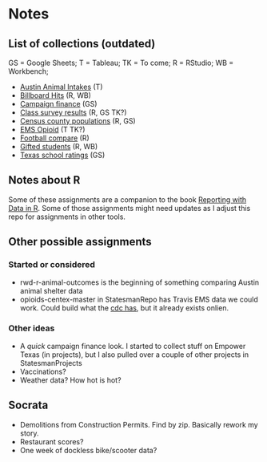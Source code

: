 # Notes

## List of collections (outdated)

GS = Google Sheets; T = Tableau; TK = To come; R = RStudio; WB = Workbench; 

- [Austin Animal Intakes](austin-animal-intakes) (T)
- [Billboard Hits](billboard-hits) (R, WB)
- [Campaign finance](campaign-finance) (GS)
- [Class survey results](survey-results) (R, GS TK?)
- [Census county populations](census-county-populations) (R, GS)
- [EMS Opioid](ems-opioid) (T TK?)
- [Football compare](football-compare) (R)
- [Gifted students](ed-gifted-students) (R, WB)
- [Texas school ratings](ed-school-ratings) (GS)

## Notes about R

Some of these assignments are a companion to the book [Reporting with Data in R](https://utdata.github.io/rwd-r-reporting-with-data/). Some of those assignments might need updates as I adjust this repo for assignments in other tools.

## Other possible assignments

### Started or considered

- rwd-r-animal-outcomes is the beginning of something comparing Austin animal shelter data
- opioids-centex-master in StatesmanRepo has Travis EMS data we could work. Could build what the [cdc has](https://www.cdc.gov/drugoverdose/data/statedeaths.html), but it already exists onlien. 


### Other ideas

- A _quick_ campaign finance look. I started to collect stuff on Empower Texas (in projects), but I also pulled over a couple of other projects in StatesmanProjects
- Vaccinations?
- Weather data? How hot is hot?

## Socrata

- Demolitions from Construction Permits. Find by zip. Basically rework my story.
- Restaurant scores?
- One week of dockless bike/scooter data?
